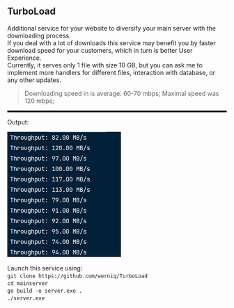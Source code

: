 ## TurboLoad

Additional service for your website to diversify your main server with the downloading process.
<br />
If you deal with a lot of downloads this service may benefit you by faster download speed for your
customers, which in turn is better User Experience. <br />
Currently, it serves only 1 file with size 10 GB, but you can ask me to implement more handlers
for different files, interaction with database, or any other updates.

> Downloading speed in is average: 60-70 mbps; Maximal speed was 120 mbps;

<hr style="height: 4px"/>
Output: 

![img.png](imgs/img.png)

Launch this service using: <br />
`git clone https://github.com/werniq/TurboLoad`
<br />
`cd mainserver`
<br />
`go build -o server.exe .`
<br />
`./server.exe`
<br />